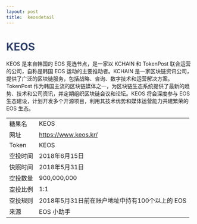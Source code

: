 ```yaml
---
layout: post
title:  keosdetail
---
```


<h1 style="color: #2F416A">KEOS</h1>
<p>
KEOS 是来自韩国的 EOS 竞选节点，是一家以 KCHAIN 和 TokenPost 联合运营的公司，自称是韩国 EOS 运动的主要推动者。KCHAIN 是一家区块链资讯公司，提供了广泛的区块链服务，包括战略、咨询、数字技术和运营解决方案。TokenPost 作为韩国主流的区块链媒体之一，为区块链生态系统提供了最新的趋势、技术和公司资讯，并定期组织区块链会议和论坛。KEOS 将会深度参与 EOS 生态建设，计划开发多个开源项目，利用其技术优势和媒体运营能力共建繁荣的 EOS 生态。
</p>
<table class="center">
  <tbody>
    <tr>
        <td class="tablehalf">糖果名</td>
        <td class="tablehalf">KEOS</td>
    </tr>
    <tr>
        <td>网址</td>
        <td><a href="https://www.keos.kr" target="_blank">https://www.keos.kr/</a></td>
    </tr>
    <tr>
        <td>Token</td>
        <td>KEOS</td>
    </tr>
    <tr>
        <td>空投时间</td>
        <td>2018年6月15日</td>
    </tr>
    <tr>
        <td>快照时间</td>
        <td>2018年5月31日</td>
    </tr>
    <tr>
        <td>空投数量</td>
        <td>900,000,000</td>
    </tr>
    <tr>
        <td>空投比例</td>
        <td>1:1</td>
    </tr>
    <tr>
        <td>空投规则</td>
        <td>
        2018年5月31日前在账户地址中持有100个以上的 EOS
        </td>
    </tr>
    <tr>
        <td>来源</td>
        <td>EOS 小助手</td>
    </tr>
  </tbody>
</table>